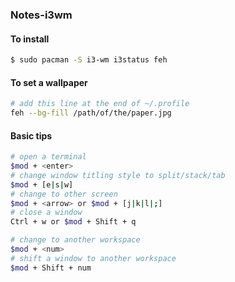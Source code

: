 ### Notes-i3wm  

#### To install  
```bash
$ sudo pacman -S i3-wm i3status feh
```
#### To set a wallpaper  
```bash
# add this line at the end of ~/.profile
feh --bg-fill /path/of/the/paper.jpg
```
#### Basic tips  
```bash
# open a terminal
$mod + <enter>
# change window titling style to split/stack/tab
$mod + [e|s|w]
# change to other screen
$mod + <arrow> or $mod + [j|k|l|;]
# close a window
Ctrl + w or $mod + Shift + q

# change to another workspace
$mod + <num>
# shift a window to another workspace
$mod + Shift + num
```
